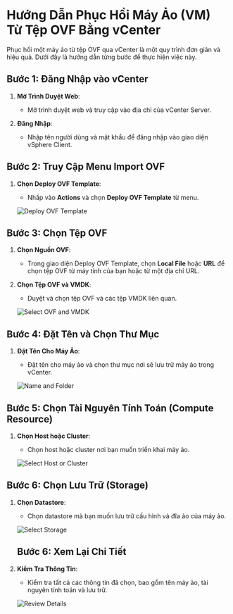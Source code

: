 # Hướng Dẫn Phục Hồi Máy Ảo (VM) Từ Tệp OVF Bằng vCenter

Phục hồi một máy ảo từ tệp OVF qua vCenter là một quy trình đơn giản và hiệu quả. Dưới đây là hướng dẫn từng bước để thực hiện việc này.

## Bước 1: Đăng Nhập vào vCenter

1. **Mở Trình Duyệt Web**:
   - Mở trình duyệt web và truy cập vào địa chỉ của vCenter Server.

2. **Đăng Nhập**:
   - Nhập tên người dùng và mật khẩu để đăng nhập vào giao diện vSphere Client.

## Bước 2: Truy Cập Menu Import OVF

1. **Chọn Deploy OVF Template**:
   - Nhấp vào **Actions** và chọn **Deploy OVF Template** từ menu.

   ![Deploy OVF Template](https://github.com/cuongnvvietis/NhanHoa/blob/main/Docs/Esxi/Picture/Move%20Disk/Screenshot_31.png)

## Bước 3: Chọn Tệp OVF

1. **Chọn Nguồn OVF**:
   - Trong giao diện Deploy OVF Template, chọn **Local File** hoặc **URL** để chọn tệp OVF từ máy tính của bạn hoặc từ một địa chỉ URL.

2. **Chọn Tệp OVF và VMDK**:
   - Duyệt và chọn tệp OVF và các tệp VMDK liên quan.

   ![Select OVF and VMDK](https://github.com/cuongnvvietis/NhanHoa/blob/main/Docs/Esxi/Picture/Move%20Disk/Screenshot_32.png)

## Bước 4: Đặt Tên và Chọn Thư Mục

1. **Đặt Tên Cho Máy Ảo**:
   - Đặt tên cho máy ảo và chọn thư mục nơi sẽ lưu trữ máy ảo trong vCenter.

   ![Name and Folder](https://github.com/cuongnvvietis/NhanHoa/blob/main/Docs/Esxi/Picture/Move%20Disk/Screenshot_33.png)

## Bước 5: Chọn Tài Nguyên Tính Toán (Compute Resource)

1. **Chọn Host hoặc Cluster**:
   - Chọn host hoặc cluster nơi bạn muốn triển khai máy ảo. 

   ![Select Host or Cluster](https://github.com/cuongnvvietis/NhanHoa/blob/main/Docs/Esxi/Picture/Move%20Disk/Screenshot_34.png)

## Bước 6: Chọn Lưu Trữ (Storage)

1. **Chọn Datastore**:
   - Chọn datastore mà bạn muốn lưu trữ cấu hình và đĩa ảo của máy ảo.

   ![Select Storage](https://github.com/cuongnvvietis/NhanHoa/blob/main/Docs/Esxi/Picture/Move%20Disk/Screenshot_36.png)

   ## Bước 6: Xem Lại Chi Tiết

1. **Kiểm Tra Thông Tin**:
   - Kiểm tra tất cả các thông tin đã chọn, bao gồm tên máy ảo, tài nguyên tính toán và lưu trữ.

   ![Review Details](https://github.com/cuongnvvietis/NhanHoa/blob/main/Docs/Esxi/Picture/Move%20Disk/Screenshot_37.png)

